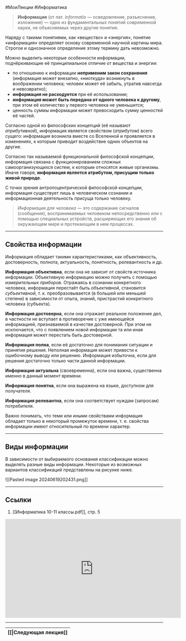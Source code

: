 #МоиЛекции #Информатика


> **Информация** (от лат. *informatio* — осведомление, разъяснение, изложение) — одно из фундаментальных понятий современной науки, не объясняемых через другие понятия. 

Наряду с такими понятиями, как «вещество» и «энергия», понятие «информация» определяет основу современной научной картины мира. Строгое и однозначное определение этому термину дать невозможно.

Можно выделить некоторые особенности информации, подчёркивающие её принципиальное отличие от вещества и энергии: 

- по отношению к информации **неприменим закон сохранения** (информация может внезапно, «ниоткуда» возникнуть в воображении человека; человек может её забыть, утратив навсегда и невозвратно); 
- **информация не расходуется** при её использовании; 
- **информация может быть передана от одного человека к другому**, при этом её количество у первого человека не уменьшится; 
- ценность суммы информации может превосходить сумму ценностей её частей.

Согласно одной из философских концепций (её называют *атрибутивной*), информация является свойством (*атрибутом*) всего сущего: информация возникла вместе со Вселенной и проявляется в изменениях, к которым приводит воздействие одних объектов на другие. 

Согласно так называемой функциональной философской концепции, информация связана с функционированием сложных самоорганизующихся систем, к которым относятся живые организмы. Иначе говоря, **информация является атрибутом, присущим только живой природе**.

С точки зрения антропоцентрической философской концепции, информация существует лишь в человеческом сознании и информационная деятельность присуща только человеку.

> *Информация для человека* — это содержание сигналов (сообщения), воспринимаемых человеком непосредственно или с помощью специальных устройств, расширяющих его знания об окружающем мире и протекающим в нем процессах. 

---
## Свойства информации

Информация обладает такими характеристиками, как объективность, достоверность, полнота, актуальность, понятность, релевантность и др.

**Информация объективна**, если она не зависит от свойств источника информации. Объективную информацию можно получить с помощью *измерительных приборов*. Отражаясь в сознании конкретного человека, информация перестаёт быть *объективной*, становится *субъективной*, т. к. преобразовывается (в большей или меньшей степени) в зависимости от опыта, знаний, пристрастий конкретного человека (субъекта).

**Информация достоверна**, если она отражает реальное положение дел, в частности не вступает в противоречие с уже имеющейся информацией, признаваемой в качестве достоверной. При этом не исключается, что с появлением новой информации та или иная информация может перестать быть достоверной.

**Информация полна**, если её достаточно для понимания ситуации и принятия решения. Неполная информация может привести к ошибочному выводу или решению. Информация избыточна, если для решения достаточно только части данной информации.

**Информация актуальна** (своевременна), если она важна, существенна именно в данный момент времени. 

**Информация понятна**, если она выражена на языке, доступном для получателя. 

**Информация релевантна**, если она соответствует нуждам (запросам) потребителя. 

Важно понимать, что теми или иными свойствами информация обладает только в некоторый промежуток времени, т. е. свойства информации имеют относительный по времени характер.

---
## Виды информации

В зависимости от выбираемого основания классификации можно выделять разные виды информации. Некоторые из возможных вариантов классификаций представлены на рисунке ниже.

![[Pasted image 20240619202431.png]]

---
## Ссылки

1. [[Информатика 10-11 классы.pdf]], стр. 5

<iframe width="560" height="315" src="https://www.youtube.com/embed/GsWh8L-W260?si=lrVJgCPzsE6IWK9n" title="YouTube video player" frameborder="0" allow="accelerometer; autoplay; clipboard-write; encrypted-media; gyroscope; picture-in-picture; web-share" referrerpolicy="strict-origin-when-cross-origin" allowfullscreen></iframe>

---

| [[\|Следующая лекция]] |
| ---------------------- |

